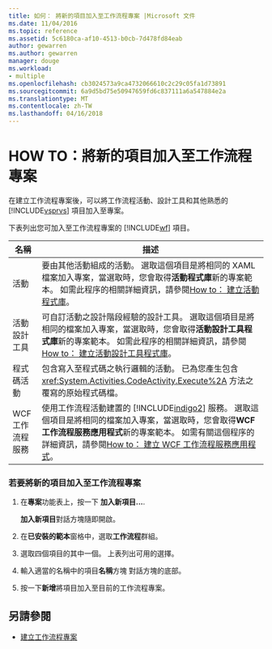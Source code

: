 ```yaml
---
title: 如何： 將新的項目加入至工作流程專案 |Microsoft 文件
ms.date: 11/04/2016
ms.topic: reference
ms.assetid: 5c6180ca-af10-4513-b0cb-7d478fd84eab
author: gewarren
ms.author: gewarren
manager: douge
ms.workload:
- multiple
ms.openlocfilehash: cb3024573a9ca4732066610c2c29c05fa1d73891
ms.sourcegitcommit: 6a9d5bd75e50947659fd6c837111a6a547884e2a
ms.translationtype: MT
ms.contentlocale: zh-TW
ms.lasthandoff: 04/16/2018
---
```

# <a name="how-to-add-a-new-item-to-a-workflow-project"></a>HOW TO：將新的項目加入至工作流程專案
在建立工作流程專案後，可以將工作流程活動、設計工具和其他熟悉的 [!INCLUDE[vsprvs](../code-quality/includes/vsprvs_md.md)] 項目加入至專案。

 下表列出您可加入至工作流程專案的 [!INCLUDE[wf](../workflow-designer/includes/wf_md.md)] 項目。

|名稱|描述|
|----------|-----------------|
|活動|要由其他活動組成的活動。 選取這個項目是將相同的 XAML 檔案加入專案，當選取時，您會取得**活動程式庫**新的專案範本。 如需此程序的相關詳細資訊，請參閱[How to： 建立活動程式庫](../workflow-designer/how-to-create-an-activity-library.md)。|
|活動設計工具|可自訂活動之設計階段經驗的設計工具。 選取這個項目是將相同的檔案加入專案，當選取時，您會取得**活動設計工具程式庫**新的專案範本。 如需此程序的相關詳細資訊，請參閱[How to： 建立活動設計工具程式庫](../workflow-designer/how-to-create-an-activity-designer-library.md)。|
|程式碼活動|包含寫入至程式碼之執行邏輯的活動。 已為您產生包含 <xref:System.Activities.CodeActivity.Execute%2A> 方法之覆寫的原始程式碼檔。|
|WCF 工作流程服務|使用工作流程活動建置的 [!INCLUDE[indigo2](../workflow-designer/includes/indigo2_md.md)] 服務。 選取這個項目是將相同的檔案加入專案，當選取時，您會取得**WCF 工作流程服務應用程式**新的專案範本。 如需有關這個程序的詳細資訊，請參閱[How to： 建立 WCF 工作流程服務應用程式](../workflow-designer/how-to-create-a-wcf-workflow-service-application.md)。|

### <a name="to-add-a-new-item-to-a-workflow-project"></a>若要將新的項目加入至工作流程專案

1.  在**專案**功能表上，按一下 **加入新項目...**.

     **加入新項目**對話方塊隨即開啟。

2.  在**已安裝的範本**窗格中，選取**工作流程**群組。

3.  選取四個項目的其中一個。 上表列出可用的選擇。

4.  輸入適當的名稱中的項目**名稱**方塊 對話方塊的底部。

5.  按一下**新增**將項目加入至目前的工作流程專案。

## <a name="see-also"></a>另請參閱

- [建立工作流程專案](../workflow-designer/creating-a-workflow-project.md)